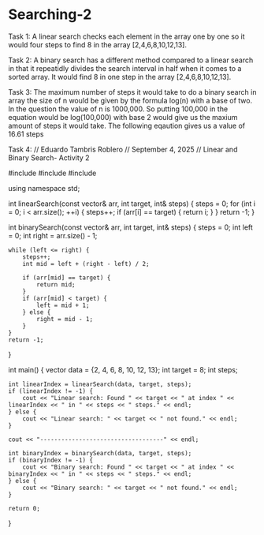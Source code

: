 # Searching-2

Task 1:
A linear search checks each element in the array one by one so it would four steps to find 8 in the array [2,4,6,8,10,12,13].

Task 2: 
A binary search has a different method compared to a linear search in that it repeatidly divides the search interval in half
when it comes to a sorted array. It would find 8 in one step in the array [2,4,6,8,10,12,13].

Task 3: 
The maximum number of steps it would take to do a binary search in array the size of n would be given by the formula log(n) 
with a base of two. In the question the value of n is 1000,000. So putting 100,000 in the equation would be log(100,000)
with base 2 would give us the maxium amount of steps it would take. The following eqaution gives us a value of 16.61 steps

Task 4:
// Eduardo Tambris Roblero
// September 4, 2025
// Linear and Binary Search- Activity 2

#include <iostream>
#include <vector>
#include <algorithm>

using namespace std;

int linearSearch(const vector<int>& arr, int target, int& steps) {
    steps = 0;
    for (int i = 0; i < arr.size(); ++i) {
        steps++;
        if (arr[i] == target) {
            return i;
        }
    }
    return -1;
}

int binarySearch(const vector<int>& arr, int target, int& steps) {
    steps = 0;
    int left = 0;
    int right = arr.size() - 1;

    while (left <= right) {
        steps++;
        int mid = left + (right - left) / 2;

        if (arr[mid] == target) {
            return mid;
        }
        if (arr[mid] < target) {
            left = mid + 1;
        } else {
            right = mid - 1;
        }
    }
    return -1;
}

int main() {
    vector<int> data = {2, 4, 6, 8, 10, 12, 13};
    int target = 8;
    int steps;

    int linearIndex = linearSearch(data, target, steps);
    if (linearIndex != -1) {
        cout << "Linear search: Found " << target << " at index " << linearIndex << " in " << steps << " steps." << endl;
    } else {
        cout << "Linear search: " << target << " not found." << endl;
    }

    cout << "-----------------------------------" << endl;

    int binaryIndex = binarySearch(data, target, steps);
    if (binaryIndex != -1) {
        cout << "Binary search: Found " << target << " at index " << binaryIndex << " in " << steps << " steps." << endl;
    } else {
        cout << "Binary search: " << target << " not found." << endl;
    }

    return 0;
}
